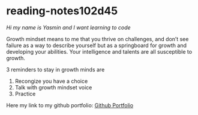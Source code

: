 # **reading-notes102d45**


*Hi my name is Yasmin and I want learning to code*

Growth mindset means to me that you thrive on challenges, and don’t see failure as a way to describe yourself but as a springboard for growth and developing your abilities. Your intelligence and talents are all susceptible to growth.

3 reminders to stay in growth minds are

1. Recongize you have a choice
2. Talk with growth mindset voice
3. Practice

Here my link to my github portfolio: [Github Portfolio](https:github.com/yaahmeed)
